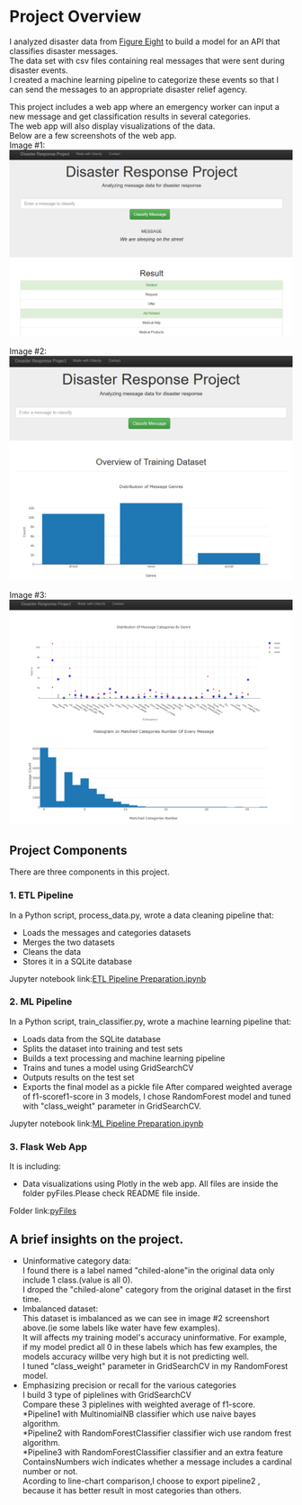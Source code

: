 # Project Overview
I analyzed disaster data from [Figure Eight](https://www.figure-eight.com/) to build a model for an API that classifies disaster messages.  
The data set with csv files containing real messages that were sent during disaster events.  
I created a machine learning pipeline to categorize these events so that I can send the messages to an appropriate disaster relief agency.  

This project includes a web app where an emergency worker can input a new message and get classification results in several categories.    
The web app will also display visualizations of the data.   
Below are a few screenshots of the web app.  
Image #1:  
![Image1](https://github.com/Data-Semi/Disaster-Response-Pipelines/blob/master/images/image1.PNG)  

Image #2:  
![Image2](https://github.com/Data-Semi/Disaster-Response-Pipelines/blob/master/images/image2.PNG)  

Image #3:  
![Image3](https://github.com/Data-Semi/Disaster-Response-Pipelines/blob/master/images/image3.PNG)  

## Project Components
There are three components in this project.  

### 1. ETL Pipeline
In a Python script, process_data.py, wrote a data cleaning pipeline that:  

+ Loads the messages and categories datasets  
+ Merges the two datasets  
+ Cleans the data  
+ Stores it in a SQLite database  

Jupyter notebook link:[ETL Pipeline Preparation.ipynb](https://github.com/Data-Semi/Disaster-Response-Pipelines/blob/master/ETL%20Pipeline%20Preparation.ipynb) 
### 2. ML Pipeline
In a Python script, train_classifier.py, wrote a machine learning pipeline that:

+ Loads data from the SQLite database
+ Splits the dataset into training and test sets
+ Builds a text processing and machine learning pipeline
+ Trains and tunes a model using GridSearchCV
+ Outputs results on the test set
+ Exports the final model as a pickle file
    After compared weighted average of f1-scoref1-score in 3 models, 
    I chose RandomForest model and tuned with "class_weight" parameter in GridSearchCV.  
    
Jupyter notebook link:[ML Pipeline Preparation.ipynb](https://github.com/Data-Semi/Disaster-Response-Pipelines/blob/master/ML%20Pipeline%20Preparation.ipynb)

### 3. Flask Web App
It is including:
+ Data visualizations using Plotly in the web app.
All files are inside the folder pyFiles.Please check README file inside.  

Folder link:[pyFiles](https://github.com/Data-Semi/Disaster-Response-Pipelines/tree/master/pyFiles)  

## A brief insights on the project.  
+ Uninformative category data:     
 I found there is a label named "chiled-alone"in the original data only include 1 class.(value is all 0).   
 I droped the "chiled-alone" category from the original dataset in the first time.   
+ Imbalanced dataset:    
 This dataset is imbalanced as we can see in image #2 screenshort above.(ie some labels like water have few examples).   
 It will affects my training model's accuracy uninformative. For example, if my model predict all 0 in these labels which has few examples, the models accuracy willbe very high but it is not predicting well.     
  I tuned "class_weight" parameter in GridSearchCV in my RandomForest model.   
+ Emphasizing precision or recall for the various categories  
  I build 3 type of piplelines with GridSearchCV  
  Compare these 3 piplelines with weighted average of f1-score.  
    *Pipeline1 with MultinomialNB classifier which use naive bayes algorithm.  
    *Pipeline2 with RandomForestClassifier classifier wich use random frest algorithm.  
    *Pipeline3 with RandomForestClassifier classifier and an extra feature ContainsNumbers wich indicates whether a message includes a cardinal number or not.  
    Acording to line-chart comparison,I choose to export pipeline2 , because it has better result in most categories than others.  


